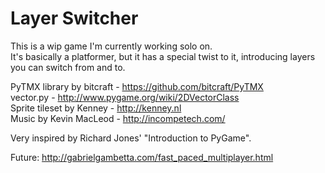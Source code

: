Layer Switcher
===

This is a wip game I'm currently working solo on.  
It's basically a platformer, but it has a special twist to it, introducing layers you can switch from and to.


PyTMX library by bitcraft - https://github.com/bitcraft/PyTMX  
vector.py - http://www.pygame.org/wiki/2DVectorClass  
Sprite tileset by Kenney - http://kenney.nl  
Music by Kevin MacLeod - http://incompetech.com/  


Very inspired by Richard Jones' "Introduction to PyGame".


Future: http://gabrielgambetta.com/fast_paced_multiplayer.html
